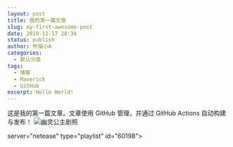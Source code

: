 ```yaml
---
layout: post
title: 我的第一篇文章
slug: my-first-awesome-post
date: 2019-12-17 20:34
status: publish
author: 熊猫小A
categories: 
  - 默认分类
tags: 
  - 博客
  - Maverick
  - GitHub
excerpt: Hello World!
---
```


这是我的第一篇文章。文章使用 GitHub 管理，并通过 GitHub Actions 自动构建与发布！
![幽灵公主剧照](./images/Mononoke_Hime.jpg)

<meting-js>
	server="netease"
	type="playlist"
	id="60198">
</meting-js>
